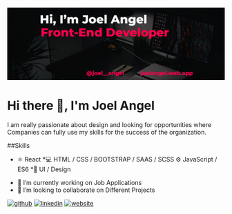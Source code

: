 ![Frontend Developer | ReactJS Developer | Design](https://github.com/JoelAngels/JoelAngels/blob/main/LinkedInBanner.png)

# Hi there 👋, I'm Joel Angel
I am really passionate about design and looking for opportunities where Companies can fully use my skills for the success of the organization.

##Skills
* ⚛ React
*💻 HTML / CSS / BOOTSTRAP / SAAS / SCSS
⚙ JavaScript / ES6
*🎨 UI / Design


- 🔭 I’m currently working on Job Applications 
- 👯 I’m looking to collaborate on Different Projects 


[<img src='https://cdn.jsdelivr.net/npm/simple-icons@3.0.1/icons/github.svg' alt='github' height='40'>](https://github.com/JoelAngels)  [<img src='https://cdn.jsdelivr.net/npm/simple-icons@3.0.1/icons/linkedin.svg' alt='linkedin' height='40'>](https://www.linkedin.com/in/https://www.linkedin.com/in/joel-angel-4b05141a3//)  [<img src='https://cdn.jsdelivr.net/npm/simple-icons@3.0.1/icons/icloud.svg' alt='website' height='40'>](https://joelangel.web.app)  


